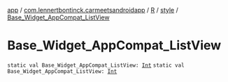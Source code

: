 [app](../../../index.md) / [com.lennertbontinck.carmeetsandroidapp](../../index.md) / [R](../index.md) / [style](index.md) / [Base_Widget_AppCompat_ListView](./-base_-widget_-app-compat_-list-view.md)

# Base_Widget_AppCompat_ListView

`static val Base_Widget_AppCompat_ListView: `[`Int`](https://kotlinlang.org/api/latest/jvm/stdlib/kotlin/-int/index.html)
`static val Base_Widget_AppCompat_ListView: `[`Int`](https://kotlinlang.org/api/latest/jvm/stdlib/kotlin/-int/index.html)